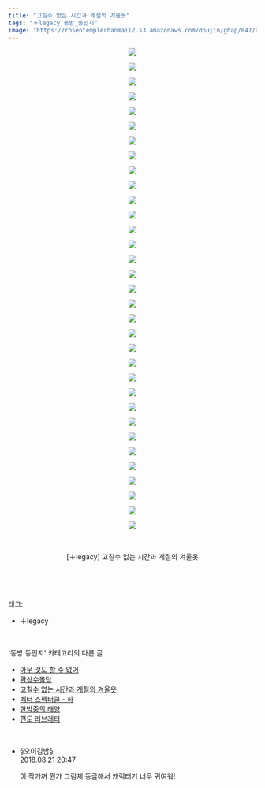 ```yaml
---
title: "고칠수 없는 시간과 계절의 겨울옷"
tags: "＋legacy 동방_동인지"
image: "https://rosentemplerhanmail2.s3.amazonaws.com/doujin/ghap/847/001.jpg"
---
```

<div class="article">
<p style="text-align: center; clear: none; float: none;"><img src="{{ site.imgserver12 }}/ghap/847/001.jpg"/></p>
<p style="text-align: center; clear: none; float: none;"><img src="{{ site.imgserver12 }}/ghap/847/002.jpg"/></p>
<p style="text-align: center; clear: none; float: none;"><img src="{{ site.imgserver12 }}/ghap/847/003.jpg"/></p>
<p style="text-align: center; clear: none; float: none;"><img src="{{ site.imgserver12 }}/ghap/847/004.jpg"/></p>
<p style="text-align: center; clear: none; float: none;"><img src="{{ site.imgserver12 }}/ghap/847/005.jpg"/></p>
<p style="text-align: center; clear: none; float: none;"><img src="{{ site.imgserver12 }}/ghap/847/006.jpg"/></p>
<p style="text-align: center; clear: none; float: none;"><img src="{{ site.imgserver12 }}/ghap/847/007.jpg"/></p>
<p style="text-align: center; clear: none; float: none;"><img src="{{ site.imgserver12 }}/ghap/847/008.jpg"/></p>
<p style="text-align: center; clear: none; float: none;"><img src="{{ site.imgserver12 }}/ghap/847/009.jpg"/></p>
<p style="text-align: center; clear: none; float: none;"><img src="{{ site.imgserver12 }}/ghap/847/010.jpg"/></p>
<p style="text-align: center; clear: none; float: none;"><img src="{{ site.imgserver12 }}/ghap/847/011.jpg"/></p>
<p style="text-align: center; clear: none; float: none;"><img src="{{ site.imgserver12 }}/ghap/847/012.jpg"/></p>
<p style="text-align: center; clear: none; float: none;"><img src="{{ site.imgserver12 }}/ghap/847/013.jpg"/></p>
<p style="text-align: center; clear: none; float: none;"><img src="{{ site.imgserver12 }}/ghap/847/014.jpg"/></p>
<p style="text-align: center; clear: none; float: none;"><img src="{{ site.imgserver12 }}/ghap/847/015.jpg"/></p>
<p style="text-align: center; clear: none; float: none;"><img src="{{ site.imgserver12 }}/ghap/847/016.jpg"/></p>
<p style="text-align: center; clear: none; float: none;"><img src="{{ site.imgserver12 }}/ghap/847/017.jpg"/></p>
<p style="text-align: center; clear: none; float: none;"><img src="{{ site.imgserver12 }}/ghap/847/018.jpg"/></p>
<p style="text-align: center; clear: none; float: none;"><img src="{{ site.imgserver12 }}/ghap/847/019.jpg"/></p>
<p style="text-align: center; clear: none; float: none;"><img src="{{ site.imgserver12 }}/ghap/847/020.jpg"/></p>
<p style="text-align: center; clear: none; float: none;"><img src="{{ site.imgserver12 }}/ghap/847/021.jpg"/></p>
<p style="text-align: center; clear: none; float: none;"><img src="{{ site.imgserver12 }}/ghap/847/022.jpg"/></p>
<p style="text-align: center; clear: none; float: none;"><img src="{{ site.imgserver12 }}/ghap/847/023.jpg"/></p>
<p style="text-align: center; clear: none; float: none;"><img src="{{ site.imgserver12 }}/ghap/847/024.jpg"/></p>
<p style="text-align: center; clear: none; float: none;"><img src="{{ site.imgserver12 }}/ghap/847/025.jpg"/></p>
<p style="text-align: center; clear: none; float: none;"><img src="{{ site.imgserver12 }}/ghap/847/026.jpg"/></p>
<p style="text-align: center; clear: none; float: none;"><img src="{{ site.imgserver12 }}/ghap/847/027.jpg"/></p>
<p style="text-align: center; clear: none; float: none;"><img src="{{ site.imgserver12 }}/ghap/847/028.jpg"/></p>
<p style="text-align: center; clear: none; float: none;"><img src="{{ site.imgserver12 }}/ghap/847/029.jpg"/></p>
<p style="text-align: center; clear: none; float: none;"><img src="{{ site.imgserver12 }}/ghap/847/030.jpg"/></p>
<p style="text-align: center; clear: none; float: none;"><img src="{{ site.imgserver12 }}/ghap/847/031.jpg"/></p>
<p style="text-align: center; clear: none; float: none;"><img src="{{ site.imgserver12 }}/ghap/847/032.jpg"/></p>
<p style="text-align: center; clear: none; float: none;"><img src="{{ site.imgserver12 }}/ghap/847/033.jpg"/></p>
<p style="text-align: center; clear: none; float: none;"><br/></p>
<p style="text-align: center; clear: none; float: none;">[＋legacy] 고칠수 없는 시간과 계절의 겨울옷</p>
<p><br/></p>
</div><br/>
<div class="tagTrail">
<p>태그: </p>
<ul>
<li>＋legacy</li>
</ul>
</div><br/>
<div class="another">
<p>'동방 동인지' 카테고리의 다른 글</p>
<ul>
<li><a href="/ghap_850">아무 것도 할 수 없어</a></li>
<li><a href="/ghap_848">환상수몰담</a></li>
<li><a href="/ghap_847">고칠수 없는 시간과 계절의 겨울옷</a></li>
<li><a href="/ghap_846">벡터 스펙터클 - 하</a></li>
<li><a href="/ghap_845">한밤중의 태양</a></li>
<li><a href="/ghap_844">편도 러브레터</a></li>
</ul>
</div><br/>
<div class="cb_module cb_fluid">
<div class="cb_wrt cb_profile">
<div class="comment">
<ul>
<li class="cb_thumb_off" id="comment15314124">
<div class="cb_comment_area">
<div class="cb_info_area">
<div class="cb_section">
<span class="cb_nick_name">§오이김밥§</span>
</div>
<div class="cb_section">
<span class="cb_date">2018.08.21 20:47 </span>
</div>
</div>
<div class="cb_dsc_comment">
<p class="cb_dsc">
											이 작가꺼 뭔가 그림체 동글해서 캐릭터기 너무 귀여워!
										</p>
</div>
</div></li>
</ul>
</div>
</div><!-- commentList close -->
</div><br/>
